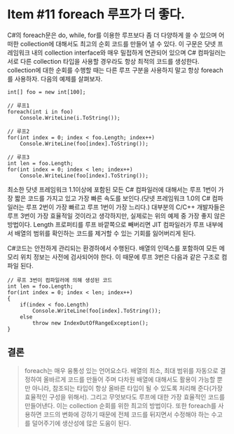 # Item #11 foreach 루프가 더 좋다.

C#의 foreach문은 do, while, for를 이용한 루프보다 좀 더 다양하게 쓸 수 있으며 어떠한 collection에 대해서도 최고의 순회 코드를 만들어 낼 수 있다. 이 구문은 닷넷 프레임워크 내의 collection interface와 매우 밀접하게 연관되어 있으며 C# 컴파일러는 서로 다른 collection 타입을 사용할 경우라도 항상 최적의 코드를 생성한다. collection에 대한 순회를 수행할 때는 다른 루프 구분을 사용하지 말고 항상 foreach를 사용하자. 다음의 예제를 살펴보자.

```
int[] foo = new int[100];

// 루프1
foreach(int i in foo)
    Console.WriteLine(i.ToString());
    
// 루프2
for(int index = 0; index < foo.Length; index++)
    Console.WriteLine(foo[index].ToString());
    
// 루프3
int len = foo.Length;
for(int index = 0; index < len; index++)
    Console.WriteLine(foo[index].ToString());
```

최소한 닷넷 프레임워크 1.1이상에 포함된 모든 C# 컴파일러에 대해서는 루프 1번이 가장 짧은 코드를 가지고 있고 가장 빠른 속도를 보인다.(닷넷 프레임워크 1.0의 C# 컴파일러는 루프 2번이 가장 빠르고 루프 1번이 가장 느리다.) 대부분의 C/C++ 개발자들은 루프 3번이 가장 효율적일 것이라고 생각하지만, 실제로는 위의 예제 중 가장 좋지 않은 방법이다. Length 프로퍼티를 루프 바깥쪽으로 빼버리면 JIT 컴파일러가 루프 내부에서 배열의 범위를 확인하는 코드를 제거할 수 있는 기회를 잃어버리게 된다.

C#코드는 안전하게 관리되는 환경하에서 수행된다. 배열의 인덱스를 포함하여 모든 메모리 위치 정보는 사전에 검사되어야 한다. 이 때문에 루프 3번은 다음과 같은 구조로 컴파일 된다.

```
// 루프 3번이 컴파일러에 의해 생성된 코드
int len = foo.Length;
for(int index = 0; index < len; index++)
{
    if(index < foo.Length)
        Console.WriteLine(foo[index].ToString());
    else
        throw new IndexOutOfRangeException();
}
```

## 결론
> foreach는 매우 융통성 있는 언어요소다. 배열의 최소, 최대 범위를 자동으로 결정하여 올바르게 코드를 만들어 주며 다차원 배열에 대해서도 활용이 가능할 뿐만 아니라, 참조되는 타입이 항상 올바른 타입이 될 수 있도록 처리해 준다(가장 효율적인 구성을 위해서). 그리고 무엇보다도 루프에 대한 가장 효율적인 코드를 만들어낸다. 이는 collection 순회를 위한 최고의 방법이다. 또한 foreach를 사용하면 코드의 변화에 강하기 때문에 전체 코드를 뒤지면서 수정해야 하는 수고를 덜어주기에 생산성에 많은 도움이 된다.